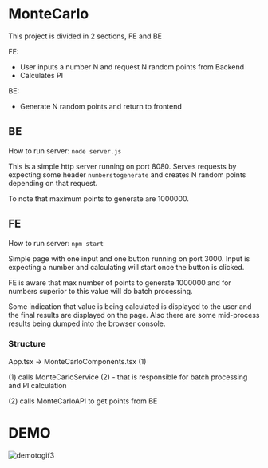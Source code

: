 # MonteCarlo

This project is divided in 2 sections, FE and BE

FE:
 - User inputs a number N and request N random points from Backend
 - Calculates PI

BE: 
 - Generate N random points and return to frontend



## BE

How to run server:
``` node server.js ```

This is a simple http server running on port 8080. Serves requests by expecting some header `numberstogenerate` and creates N random points depending on that request.

To note that maximum points to generate are 1000000.


## FE

How to run server:
``` npm start ```

Simple page with one input and one button running on port 3000.
Input is expecting a number and calculating will start once the button is clicked.

FE is aware that max number of points to generate 1000000 and for numbers superior to this value will do batch processing.

Some indication that value is being calculated is displayed to the user and the final results are displayed on the page. Also there are some mid-process results being dumped into the browser console.

### Structure
App.tsx -> MonteCarloComponents.tsx (1)

(1) calls MonteCarloService (2) - that is responsible for batch processing and PI calculation

(2) calls MonteCarloAPI to get points from BE


# DEMO

![demotogif3](https://user-images.githubusercontent.com/33399876/202865263-20bef198-3e84-483c-9f48-5bdfb5876cc8.gif)
